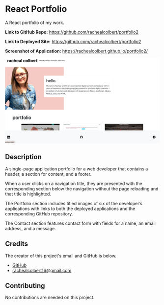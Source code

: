 # React Portfolio

A React portfolio of my work.

**Link to GitHub Repo:** https://github.com/rachealcolbert/portfolio2

**Link to Deployed Site:** https://github.com/rachealcolbert/portfolio2

**Screenshot of Application:** https://rachealcolbert.github.io/portfolio2/

![Image of Application](src/assets/portfolio.png)

## Description

A single-page application portfolio for a web developer that contains a header, a section for content, and a footer.

When a user clicks on a navigation title, they are presented with the corresponding section below the navigation without the page reloading and that title is highlighted.

The Portfolio section includes titled images of six of the developer’s applications with links to both the deployed applications and the corresponding GitHub repository.

The Contact section features contact form with fields for a name, an email address, and a message.

## Credits

The creator of this project's email and GitHub is below.

- [GitHub](https://github.com/rachealcolbert)
- rachealcolbert16@gmail.com

## Contributing

No contributions are needed on this project.
